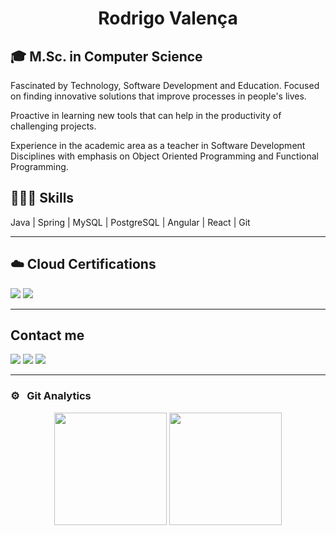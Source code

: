 
<h1 align="center">Rodrigo Valença</h1>

<h2>🎓 M.Sc. in Computer Science</h2>

Fascinated by Technology, Software Development and Education. Focused on finding innovative solutions that improve processes in people's lives.

Proactive in learning new tools that can help in the productivity of challenging projects.

Experience in the academic area as a teacher in Software Development Disciplines with emphasis on Object Oriented Programming and Functional Programming.

<h2>👨🏻‍💻 Skills</h2>

Java | Spring | MySQL | PostgreSQL | Angular | React | Git

<hr>

<h2>☁️ Cloud Certifications</h2>

<a target="_blank" href="https://www.credly.com/earner/earned/badge/a71cc23d-b3f6-43c1-a73c-1fd97443290d"><img src="https://images.credly.com/size/110x110/images/00634f82-b07f-4bbd-a6bb-53de397fc3a6/image.png"/></a>
<a target="_blank" href="https://www.credly.com/earner/earned/badge/580befd7-4313-45bc-a67c-edec933a7cce"><img src="https://images.credly.com/size/110x110/images/be8fcaeb-c769-4858-b567-ffaaa73ce8cf/image.png"/></a>

<hr>

<h2>Contact me</h2>

<a target="_blank" href="https://linkedin.com/in/rodrigovalencafrade"> <img src="https://img.shields.io/badge/linkedin-%230077B5.svg?&style=for-the-badge&logo=linkedin&logoColor=white" /></a>
<a target="_blank" href="http://wa.me/5584999900123"> <img src="https://img.shields.io/badge/WhatsApp-25D366?style=for-the-badge&logo=whatsapp&logoColor=white"/></a>
<a href = "mailto:rodrigo.rvcf@gmail.com"><img src="https://img.shields.io/badge/Gmail-D14836?style=for-the-badge&logo=gmail&logoColor=white"/></a>
<hr>


### ⚙️ &nbsp; Git Analytics
<div align="center">
  
 <img height="180em" src="https://github-readme-stats-sigma-five.vercel.app/api?username=rodrigovcf&theme=dark&show_icons=true" />
  
  
  
  <img height="180em" src="https://github-readme-stats-sigma-five.vercel.app/api/top-langs/?username=rodrigovcf&theme=dark&layout=compact" />
  
  
</div>
